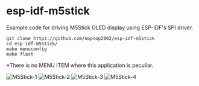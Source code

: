 # esp-idf-m5stick
Example code for driving M5Stick OLED display using ESP-IDF's SPI driver.   

```
git clone https://github.com/nopnop2002/esp-idf-m5stick
cd esp-idf-m5stick/
make menuconfig
make flash
```

\*There is no MENU ITEM where this application is peculiar.   

![M5Stick-1](https://user-images.githubusercontent.com/6020549/103348058-440e9900-4adc-11eb-95ef-60e91023f622.JPG)
![M5Stick-2](https://user-images.githubusercontent.com/6020549/103348063-483ab680-4adc-11eb-8e95-7772ac789c73.JPG)
![M5Stick-3](https://user-images.githubusercontent.com/6020549/103348073-4b35a700-4adc-11eb-8d3a-45635a3b5930.JPG)
![M5Stick-4](https://user-images.githubusercontent.com/6020549/103348076-4cff6a80-4adc-11eb-87f2-a0d50bbdbcac.JPG)
